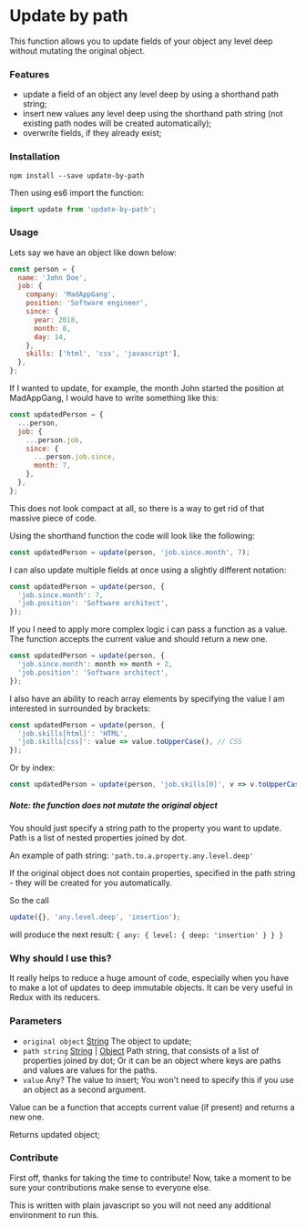 Update by path
===
This function allows you to update fields of your object any level deep without mutating the original object.

### Features
- update a field of an object any level deep by using a shorthand path string;
- insert new values any level deep using the shorthand path string (not existing path nodes will be created automatically);
- overwrite fields, if they already exist;

### Installation
`npm install --save update-by-path`

Then using es6 import the function:
```javascript
import update from 'update-by-path';
```

### Usage
Lets say we have an object like down below:
```javascript
const person = {
  name: 'John Doe',
  job: {
    company: 'MadAppGang',
    position: 'Software engineer',
    since: {
      year: 2018,
      month: 8,
      day: 14,
    },
    skills: ['html', 'css', 'javascript'],
  },
};
```
If I wanted to update, for example, the month John started the position at MadAppGang, I would have to write something like this:

```javascript
const updatedPerson = {
  ...person,
  job: {
    ...person.job,
    since: {
      ...person.job.since,
      month: 7,
    },
  },
};
```
This does not look compact at all, so there is a way to get rid of that massive piece of code.

Using the shorthand function the code will look like the following:
```javascript
const updatedPerson = update(person, 'job.since.month', 7);
```

I can also update multiple fields at once using a slightly different notation:
```javascript
const updatedPerson = update(person, {
  'job.since.month': 7,
  'job.position': 'Software architect',
});
```

If you I need to apply more complex logic i can pass a function as a value. The function accepts the current value and should return a new one.

```javascript
const updatedPerson = update(person, {
  'job.since.month': month => month + 2,
  'job.position': 'Software architect',
});
```

I also have an ability to reach array elements by specifying the value I am interested in surrounded by brackets:

```javascript
const updatedPerson = update(person, {
  'job.skills[html]': 'HTML',
  'job.skills[css]': value => value.toUpperCase(), // CSS
});
```

Or by index:

```javascript
const updatedPerson = update(person, 'job.skills[0]', v => v.toUpperCase()); // HTML
```

##### Note: the function does not mutate the original object


You should just specify a string path to the property you want to update. Path is a list of nested properties joined by dot.

An example of path string: `'path.to.a.property.any.level.deep'`

If the original object does not contain properties, specified in the path string - they will be created for you automatically.

So the call
```javascript
update({}, 'any.level.deep', 'insertion');
```
will produce the next result:
`{ any: { level: { deep: 'insertion' } } }`

### Why should I use this?
It really helps to reduce a huge amount of code, especially when you have to make a lot of updates to deep immutable objects. It can be very useful in Redux with its reducers.

### Parameters
- `original object` [String](https://developer.mozilla.org/ru/docs/Web/JavaScript/Reference/Global_Objects/String "String") The object to update;
- `path string`  [String](https://developer.mozilla.org/ru/docs/Web/JavaScript/Reference/Global_Objects/String "String") | [Object](https://developer.mozilla.org/ru/docs/Web/JavaScript/Reference/Global_Objects/Object "Object") Path string, that consists of a list of properties joined by dot; Or it can be an object where keys are paths and values are values for the paths.
- `value` Any? The value to insert; You won't need to specify this if you use an object as a second argument.

Value can be a function that accepts current value (if present) and returns a new one.

Returns updated object;

### Contribute
First off, thanks for taking the time to contribute! Now, take a moment to be sure your contributions make sense to everyone else.

This is written with plain javascript so you will not need any additional environment to run this.
